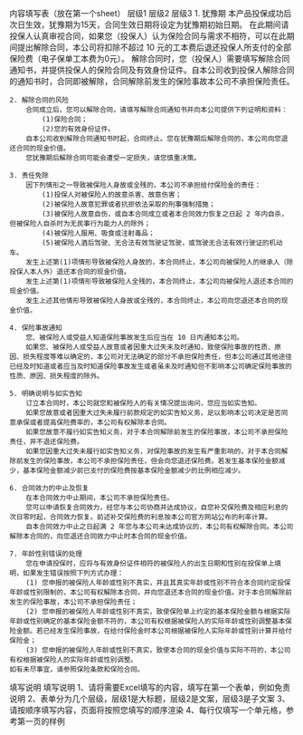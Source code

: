 内容填写表（放在第一个sheet）
	层级1	层级2	层级3
	1. 犹豫期
		本产品投保成功后次日生效，犹豫期为15天，合同生效日期将设定为犹豫期初始日期。
		在此期间请投保人认真审视合同，如果您（投保人）认为保险合同与需求不相符，可以在此期间提出解除合同，本公司将扣除不超过 10 元的工本费后退还投保人所支付的全部保险费（电子保单工本费为0元）。
		解除合同时，您（投保人）需要填写解除合同通知书，并提供投保人的保险合同及有效身份证件。自本公司收到投保人解除合同的通知书时，合同即被解除，合同解除前发生的保险事故本公司不承担保险责任。

	2. 解除合同的风险
		合同成立后，您可以解除合同，请填写解除合同通知书并向本公司提供下列证明和资料：
			(1)保险合同；
			(2)您的有效身份证件。
		自本公司收到解除合同通知书时起，合同终止。您在犹豫期后解除合同的，本公司向您退还合同的现金价值。
		您犹豫期后解除合同可能会遭受一定损失，请您慎重决策。

	3. 责任免除
		因下列情形之一导致被保险人身故或全残的，本公司不承担给付保险金的责任：
			(1)投保人对被保险人的故意杀害、故意伤害； 
			(2)被保险人故意犯罪或者抗拒依法采取的刑事强制措施； 
			(3)被保险人故意自伤，或自本合同成立或者本合同效力恢复之日起 2 年内自杀，但被保险人自杀时为无民事行为能力人的除外； 
			(4)被保险人服用、吸食或注射毒品； 
			(5)被保险人酒后驾驶、无合法有效驾驶证驾驶，或驾驶无合法有效行驶证的机动车。 
		发生上述第(1)项情形导致被保险人身故的，本合同终止，本公司向被保险人的继承人（除投保人本人外）退还本合同的现金价值。 
		发生上述第(1)项情形导致被保险人全残的，本合同终止，本公司向被保险人退还本合同的现金价值。 
		发生上述其他情形导致被保险人身故或全残的，本合同终止，本公司向您退还本合同的现金价值。

	4. 保险事故通知
		您、被保险人或受益人知道保险事故发生后应当在 10 日内通知本公司。
		如果您、被保险人或受益人故意或者因重大过失未及时通知，致使保险事故的性质、原因、损失程度等难以确定的，本公司对无法确定的部分不承担保险责任，但本公司通过其他途径已经及时知道或者应当及时知道保险事故发生或者虽未及时通知但不影响本公司确定保险事故的性质、原因、损失程度的除外。

	5. 明确说明与如实告知
		订立本合同时，本公司就您和被保险人的有关情况提出询问，您应当如实告知。
		如果您故意或者因重大过失未履行前款规定的如实告知义务，足以影响本公司决定是否同意承保或者提高保险费率的，本公司有权解除本合同。 
		如果您故意不履行如实告知义务，对于本合同解除前发生的保险事故，本公司不承担保险责任，并不退还保险费。 
		如果您因重大过失未履行如实告知义务，对保险事故的发生有严重影响的，对于本合同解除前发生的保险事故，本公司不承担保险责任，但会向您退还保险费。若发生基本保险金额减少，基本保险金额减少前已支付的保险费按基本保险金额减少的比例相应减少。

	6. 合同效力的中止及恢复
		在本合同效力中止期间，本公司不承担保险责任。
		您可以申请恢复合同效力，经您与本公司协商并达成协议，自您补交保险费及相应利息的次日零时起，合同效力恢复。前述补交保险费的利息按本公司官方网站公布的利率计算。 
		自本合同效力中止之日起满 2 年您与本公司未达成协议的，本公司有权解除合同。本公司解除本合同的，向您退还合同效力中止时本合同的现金价值。 

	7. 年龄性别错误的处理
		您在申请投保时，应将与有效身份证件相符的被保险人的出生日期和性别在投保单上填明，如果发生错误按照下列方式办理： 
		(1) 您申报的被保险人年龄或性别不真实，并且其真实年龄或性别不符合本合同约定投保年龄或性别限制的，本公司有权解除本合同，并向您退还本合同的现金价值。对于本合同解除前发生的保险事故，本公司不承担保险责任；
		(2) 您申报的被保险人年龄或性别不真实，致使保险单上约定的基本保险金额与根据实际年龄或性别确定的基本保险金额不符的，本公司有权根据被保险人的实际年龄或性别调整基本保险金额。若已经发生保险事故，在给付保险金时本公司根据被保险人实际年龄或性别计算并给付保险金；
		(3) 您申报的被保险人年龄或性别不真实，致使本合同的现金价值与实际不符的，本公司有权根据被保险人的实际年龄或性别调整。
	如有未尽事宜，请参照保险条款和保险合同。


填写说明
	填写说明
	1、请将需要Excel填写的内容，填写在第一个表单，例如免责说明
	2、表单分为几个层级，层级1是大标题，层级2是文案，层级3是子文案
	3、请按顺序填写内容，页面将按照您填写的顺序渲染
	4、每行仅填写一个单元格，参考第一页的样例


